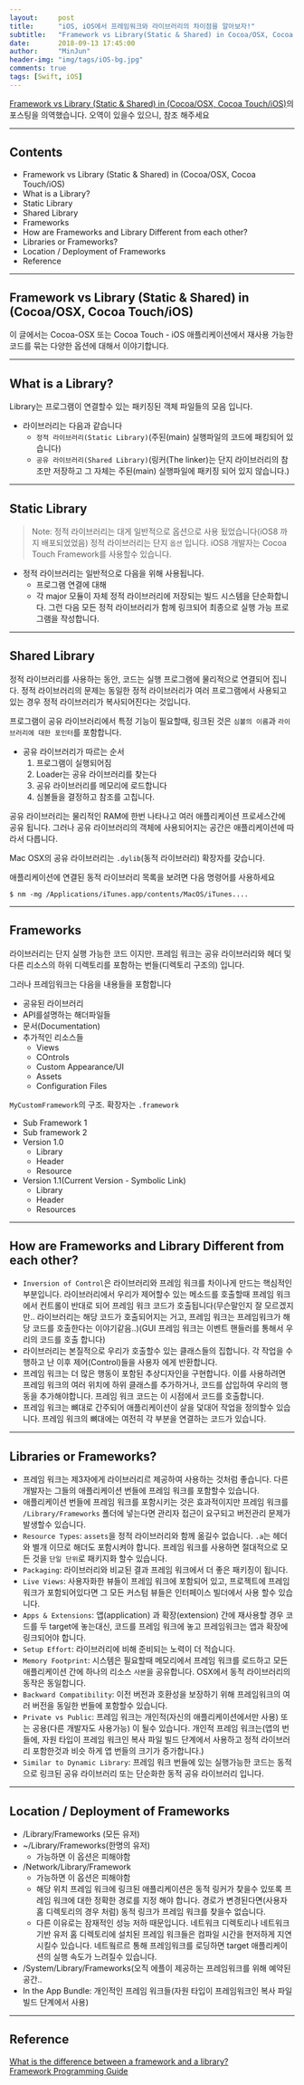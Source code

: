```yaml
---
layout:     post
title:      "iOS, iOS에서 프레임워크와 라이브러리의 차이점을 알아보자!"
subtitle:   "Framework vs Library(Static & Shared) in Cocoa/OSX, Cocoa Touch/iOS"
date:       2018-09-13 17:45:00
author:     "MinJun"
header-img: "img/tags/iOS-bg.jpg"
comments: true 
tags: [Swift, iOS]
---
```


[Framework vs Library (Static & Shared) in (Cocoa/OSX, Cocoa Touch/iOS)](http://www.knowstack.com/framework-vs-library-cocoa-ios/)의 포스팅을 의역했습니다. 오역이 있을수 있으니, 참조 해주세요

---

## Contents 

- Framework vs Library (Static & Shared) in (Cocoa/OSX, Cocoa Touch/iOS)
- What is a Library? 
- Static Library 
- Shared Library 
- Frameworks
- How are Frameworks and Library Different from each other?
- Libraries or Frameworks?
- Location / Deployment of Frameworks
- Reference 

---

## Framework vs Library (Static & Shared) in (Cocoa/OSX, Cocoa Touch/iOS)



이 글에서는 Cocoa-OSX 또는 Cocoa Touch - iOS 애플리케이션에서 재사용 가능한 코드를 묶는 다양한 옵션에 대해서 이야기합니다.

---

## What is a Library? 

Library는 프로그램이 연결할수 있는 패키징된 객체 파일들의 모음 입니다.

- 라이브러리는 다음과 같습니다
	- `정적 라이브러리(Static Library)`(주된(main) 실행파일의 코드에 패킹되어 있습니다)
	- `공유 라이브러리(Shared Library)`(링커(The linker)는 단지 라이브러리의 참조만 저장하고 그 자체는 주된(main) 실행파일에 패키징 되어 있지 않습니다.)

---

## Static Library 

> Note: 정적 라이브러리는 대게 일반적으로 옵션으로 사용 됬었습니다(iOS8 까지 배포되었었음) 정적 라이브러리는 단지 `옵션` 입니다. iOS8 개발자는 Cocoa Touch Framework를 사용할수 있습니다. 

- 정적 라이브러리는 일반적으로 다음을 위해 사용됩니다.
	- 프로그램 연결에 대해 
	- 각 major 모듈이 자체 정적 라이브러리에 저장되는 빌드 시스템을 단순화합니다. 그런 다음 모든 정적 라이브러리가 함께 링크되어 최종으로 실행 가능 프로그램을 작성합니다. 

---

## Shared Library 

정적 라이브러리를 사용하는 동안, 코드는 실행 프로그램에 물리적으로 연결되어 집니다. 정적 라이브러리의 문제는 동일한 정적 라이브러리가 여러 프로그램에서 사용되고 있는 경우 정적 라이브러리가 복사되어진다는 것입니다. 

프로그램이 공유 라이브러리에서 특정 기능이 필요할때, 링크된 것은 `심볼의 이름`과 `라이브러리에 대한 포인터`를 포함합니다. 

- 공유 라이브러리가 따르는 순서 
	1. 프로그램이 실행되어짐 
	2. Loader는 공유 라이브러리를 찾는다 
	3. 공유 라이브러리를 메모리에 로드합니다
	4. 심볼들을 결정하고 참조를 고칩니다. 

공유 라이브러리는 물리적인 RAM에 한번 나타나고 여러 애플리케이션 프로세스간에 공유 됩니다. 그러나 공유 라이브러리의 객체에 사용되어지는 공간은 애플리케이션에 따라서 다릅니다. 

Mac OSX의 공유 라이브러리는 `.dylib`(동적 라이브러리) 확장자를 갖습니다. 

애플리케이션에 연결된 동적 라이브러리 목록을 보려면 다음 명령어를 사용하세요

```
$ nm -mg /Applications/iTunes.app/contents/MacOS/iTunes....
```

---

## Frameworks

라이브러리는 단지 실행 가능한 코드 이지만. 프레임 워크는 공유 라이브러리와 헤더 및 다른 리소스의 하위 디렉토리를 포함하는 번들(디렉토리 구조의) 입니다. 

그러나 프레임워크는 다음을 내용들을 포함합니다

- 공유된 라이브러리
- API를설명하는 해더파일들 
- 문서(Documentation)
- 추가적인 리소스들
	- Views
	- COntrols
	- Custom Appearance/UI
	- Assets
	- Configuration Files 

`MyCustomFramework`의 구조. 확장자는 `.framework`

- Sub Framework 1 
- Sub framework 2 
- Version 1.0
	- Library
	- Header 
	- Resource 
- Version 1.1(Current Version - Symbolic Link) 
	- Library 
	- Header 
	- Resources 

---

## How are Frameworks and Library Different from each other?

- `Inversion of Control`은 라이브러리와 프레임 워크를 차이나게 만드는 핵심적인 부분입니다. 라이브러리에서 우리가 제어할수 있는 메소드를 호출할때 프레임 워크에서 컨트롤이 반대로 되어 프레임 워크 코드가 호출됩니다(무슨말인지 잘 모르겠지만.. 라이브러리는 해당 코드가 호출되어지는 거고, 프레임 워크는 프레임워크가 해당 코드를 호출한다는 이야기같음..)(GUI 프레임 워크는 이벤트 핸들러를 통해서 우리의 코드를 호출 합니다)
- 라이브러리는 본질적으로 우리가 호출할수 있는 클래스들의 집합니다. 각 작업을 수행하고 난 이후 제어(Control)들을 사용자 에게 반환합니다. 
- 프레임 워크는 더 많은 행동이 포함된 추상디자인을 구현합니다. 이를 사용하려면 프레임 워크의 여러 위치에 하위 클래스를 추가하거나, 코드를 삽입하여 우리의 행동을 추가해야합니다. 프레임 워크 코드는 이 시점에서 코드를 호출합니다.
- 프레임 워크는 뼈대로 간주되어 애플리케이션이 살을 덫대어 작업을 정의할수 있습니다. 프레임 워크의 뼈대에는 여전히 각 부분을 연결하는 코드가 있습니다. 

---

## Libraries or Frameworks?

- 프레임 워크는 제3자에게 라이브러리르 제공하여 사용하는 것처럼 좋습니다. 다른 개발자는 그들의 애플리케이션 번들에 프레임 워크를 포함할수 있습니다. 
- 애플리케이션 번들에 프레임 워크를 포함시키는 것은 효과적이지만 프레임 워크를 `/Library/Frameworks` 폴더에 넣는다면 관리자 접근이 요구되고 버전관리 문제가 발생할수 있습니다.
- `Resource Types`: `assets`을 정적 라이브러리와 함께 옮길수 없습니다. `.a`는 헤더와 별개 이므로 해더도 포함시켜야 합니다. 프레임 워크를 사용하면 절대적으로 모든 것을 `단일 단위`로 패키지화 할수 있습니다. 
- `Packaging`: 라이브러리와 비교된 결과 프레임 워크에서 더 좋은 패키징이 됩니다. 
- `Live Views`: 사용자화한 뷰들이 프레임 워크에 포함되어 있고, 프로젝트에 프레임 워크가 포함되어있다면 그 모든 커스텀 뷰들은 인터페이스 빌더에서 사용 할수 있습니다.
- `Apps & Extensions`: 앱(application) 과 확장(extension) 간에 재사용할 경우 코드를 두 target에 놓는대신, 코드를 프레임 워크에 놓고 프레임워크는 앱과 확장에 링크되어야 합니다. 
- `Setup Effort`: 라이브러리에 비해 준비되는 노력이 더 적습니다.
- `Memory Footprint`: 시스템은 필요할때 메모리에서 프레임 워크를 로드하고 모든 애플리케이션 간에 하나의 리소스 `사본`을 공유합니다. OSX에서 동적 라이브러리의 동작은 동일합니다. 
- `Backward Compatibility`: 이전 버전과 호환성을 보장하기 위해 프레임워크의 여러 버전을 동일한 번들에 포함할수 있습니다. 
- `Private vs Public`: 프레임 워크는 개인적(자신의 애플리케이션에서만 사용) 또는 공용(다른 개발자도 사용가능) 이 될수 있습니다. 개인적 프레임 워크는(앱의 번들에, 자원 타입이 프레임 워크인 복사 파일 빌드 단계에서 사용하고 정적 라이브러리 포함한것과 비슷 하게 앱 번들의 크기가 증가합니다.)
- `Similar to Dynamic Library`: 프레임 워크 번들에 있는 실행가능한 코드는 동적으로 링크된 공유 라이브러리 또는 단순화한 동적 공유 라이브러리 입니다.

---

## Location / Deployment of Frameworks

- /Library/Frameworks (모든 유저)
- ~/Library/Frameworks(한명의 유저)
	- 가능하면 이 옵션은 피해야함
- /Network/Library/Framework
	- 가능하면 이 옵션은 피해야함 
	- 해당 위치 프레임 워크에 링크된 애플리케이션은 동적 링커가 찾을수 있또록 프레임 워크에 대한 정확한 경로를 지정 해야 합니다. 경로가 변경된다면(사용자 홈 디렉토리의 경우 처럼) 동적 링크가 프레임 워크를 찾을수 없습니다.
	- 다른 이유로는 잠재적인 성능 저하 때문입니다. 네트워크 디렉토리나 네트워크 기반 유저 홈 디렉토리에 설치된 프레임 워크들은 컴파일 시간을 현저하게 지연 시킬수 있습니다. 네트웤르르 통해 프레임워크를 로딩하면 target 애플리케이션의 실행 속도가 느려질수 있습니다.
- /System/Library/Frameworks(오직 에플이 제공하는 프레임워크를 위해 예약된 공간..
- In the App Bundle: 개인적인 프레임 워크들(자원 타입이 프레임워크인 복사 파일 빌드 단계에서 사용)

---

## Reference 

[What is the difference between a framework and a library?](https://stackoverflow.com/questions/148747/what-is-the-difference-between-a-framework-and-a-library)<br>
[Framework Programming Guide](https://developer.apple.com/library/archive/documentation/MacOSX/Conceptual/BPFrameworks/Tasks/InstallingFrameworks.html#//apple_ref/doc/uid/20002261-BBCCFBJA)<br>
